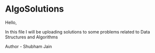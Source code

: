 # AlgoSolutions
Hello,

In this file I will be uploading solutions to some problems related to Data Structures and Algorithms

Author - Shubham Jain
